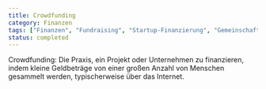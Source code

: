 ```yaml
---
title: Crowdfunding
category: Finanzen
tags: ["Finanzen", "Fundraising", "Startup-Finanzierung", "Gemeinschaftsunterstützung"]
status: completed
---
```

Crowdfunding: Die Praxis, ein Projekt oder Unternehmen zu finanzieren, indem kleine Geldbeträge von einer großen Anzahl von Menschen gesammelt werden, typischerweise über das Internet.